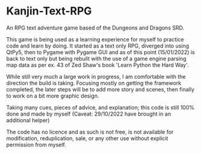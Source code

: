 # Kanjin-Text-RPG
An RPG text adventure game based of the Dungeons and Dragons SRD.

This game is being used as a learning experience for myself to practice code and learn by doing.
It started as a text only RPG, diverged into using QtPy5, then to Pygame with Pygame GUI and as of this point (15/01/2022) is back to text only but being rebuilt with the use of a game engine parsing map data as per ex. 43 of Zed Shaw's book 'Learn Python the Hard Way'.

While still very much a large work in progress, I am comfortable with the direction the build is taking. Focusing mostly on getting the framework completed, the later steps will be to add more story and scenes, then finally to work on a bit more graphic design.

Taking many cues, pieces of advice, and explanation; this code is still 100% done and made by myself (Caveat: 29/10/2022 have brought in an additional helper)

The code has no licence and as such is not free, is not available for modification, reduplication, sale, or any other use without explicit permission from myself.
